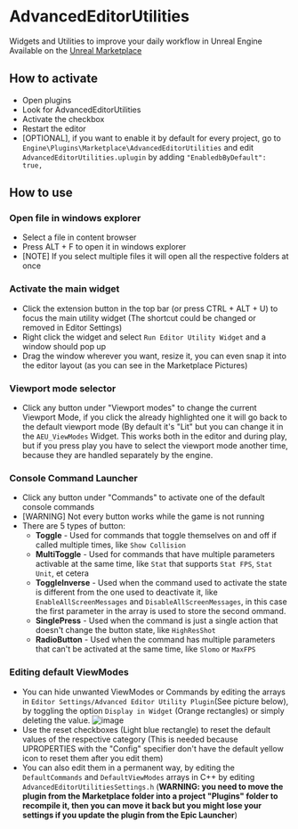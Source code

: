 # AdvancedEditorUtilities
Widgets and Utilities to improve your daily workflow in Unreal Engine
Available on the [Unreal Marketplace](https://unrealengine.com/marketplace/en-US/product/f375645593fc4d909bf8c79b9f64a066)


## How to activate
* Open plugins
* Look for AdvancedEditorUtilities
* Activate the checkbox
* Restart the editor
* [OPTIONAL], if you want to enable it by default for every project, go to `Engine\Plugins\Marketplace\AdvancedEditorUtilities` and edit `AdvancedEditorUtilities.uplugin` by adding `"EnabledbByDefault": true,`

## How to use

### Open file in windows explorer
* Select a file in content browser
* Press ALT + F to open it in windows explorer
* [NOTE] If you select multiple files it will open all the respective folders at once

### Activate the main widget
* Click the extension button in the top bar (or press CTRL + ALT + U) to focus the main utility widget (The shortcut could be changed or removed in Editor Settings)
* Right click the widget and select `Run Editor Utility Widget` and a window should pop up
* Drag the window wherever you want, resize it, you can even snap it into the editor layout (as you can see in the Marketplace Pictures)

### Viewport mode selector
* Click any button under "Viewport modes" to change the current Viewport Mode, if you click the already highlighted one it will go back to the default viewport mode (By default it's "Lit" but you can change it in the `AEU_ViewModes` Widget. This works both in the editor and during play, but if you press play you have to select the viewport mode another time, because they are handled separately by the engine.


### Console Command Launcher
* Click any button under "Commands" to activate one of the default console commands
* [WARNING] Not every button works while the game is not running
* There are 5 types of button:
  * **Toggle** - Used for commands that toggle themselves on and off if called multiple times, like `Show Collision`
  * **MultiToggle** - Used for commands that have multiple parameters activable at the same time, like `Stat` that supports `Stat FPS`, `Stat Unit`, et cetera
  * **ToggleInverse** - Used when the command used to activate the state is different from the one used to deactivate it, like `EnableAllScreenMessages` and `DisableAllScreenMessages`, in this case the first parameter in the array is used to store the second ommand.
  * **SinglePress** - Used when the command is just a single action that doesn't change the button state, like `HighResShot`
  * **RadioButton** - Used when the command has multiple parameters that can't be activated at the same time, like `Slomo` or `MaxFPS`

### Editing default ViewModes
* You can hide unwanted ViewModes or Commands by editing the arrays in `Editor Settings/Advanced Editor Utility Plugin`(See picture below), by toggling the option `Display in Widget` (Orange rectangles) or simply deleting the value.
![image](https://github.com/Ares9323/AdvancedEditorUtilities/assets/46932745/8f1bc13b-c8be-4297-9d57-c5d55c2924a7)
* Use the reset checkboxes (Light blue rectangle) to reset the default values of the respective category (This is needed because UPROPERTIES with the "Config" specifier don't have the default yellow icon to reset them after you edit them)
* You can also edit them in a permanent way, by editing the `DefaultCommands` and `DefaultViewModes` arrays in C++ by editing `AdvancedEditorUtilitiesSettings.h` (**WARNING: you need to move the plugin from the Marketplace folder into a project "Plugins" folder to recompile it, then you can move it back but you might lose your settings if you update the plugin from the Epic Launcher**)
